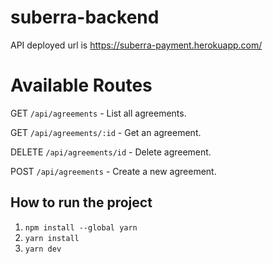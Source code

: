 # suberra-backend

API deployed url is https://suberra-payment.herokuapp.com/

# Available Routes

GET `/api/agreements` - List all agreements.

GET `/api/agreements/:id` - Get an agreement.

DELETE `/api/agreements/id` - Delete agreement.

POST `/api/agreements` - Create a new agreement.

## How to run the project
1. `npm install --global yarn`
2. `yarn install`
3. `yarn dev`
